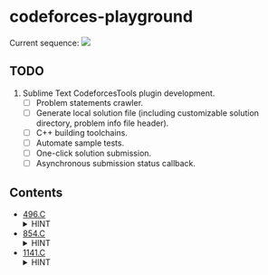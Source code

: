 # codeforces-playground

Current sequence: ![](https://img.shields.io/badge/random-C-brightgreen)

## TODO

1. Sublime Text CodeforcesTools plugin development.
    - [ ] Problem statements crawler.
    - [ ] Generate local solution file (including customizable solution directory, problem info file header).
    - [ ] C++ building toolchains.
    - [ ] Automate sample tests.
    - [ ] One-click solution submission.
    - [ ] Asynchronous submission status callback.

## Contents

* [496.C](496-C/removingColumns.cpp) <details><summary>HINT</summary>Brute Force</details>
* [854.C](854-C/planning.cpp) <details><summary>HINT</summary>Math: Rearrangement Inequality</details>
* [1141.C](1141-C/restorePermutation.cpp) <details><summary>HINT</summary>Hashset</details>
